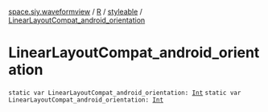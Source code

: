 [space.siy.waveformview](../../index.md) / [R](../index.md) / [styleable](index.md) / [LinearLayoutCompat_android_orientation](./-linear-layout-compat_android_orientation.md)

# LinearLayoutCompat_android_orientation

`static var LinearLayoutCompat_android_orientation: `[`Int`](https://kotlinlang.org/api/latest/jvm/stdlib/kotlin/-int/index.html)
`static var LinearLayoutCompat_android_orientation: `[`Int`](https://kotlinlang.org/api/latest/jvm/stdlib/kotlin/-int/index.html)